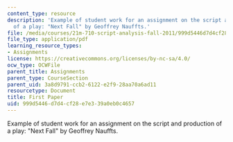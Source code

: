 ```yaml
---
content_type: resource
description: 'Example of student work for an assignment on the script and production
  of a play: "Next Fall" by Geoffrey Nauffts.'
file: /media/courses/21m-710-script-analysis-fall-2011/999d5446d7d4cf28e7e339a0eb0c4657_MIT21M_710F11_Paper_1.pdf
file_type: application/pdf
learning_resource_types:
- Assignments
license: https://creativecommons.org/licenses/by-nc-sa/4.0/
ocw_type: OCWFile
parent_title: Assignments
parent_type: CourseSection
parent_uid: 3a8d9791-ccb2-6122-e2f9-28aa70a6ad11
resourcetype: Document
title: First Paper
uid: 999d5446-d7d4-cf28-e7e3-39a0eb0c4657
---
```

Example of student work for an assignment on the script and production of a play: "Next Fall" by Geoffrey Nauffts.